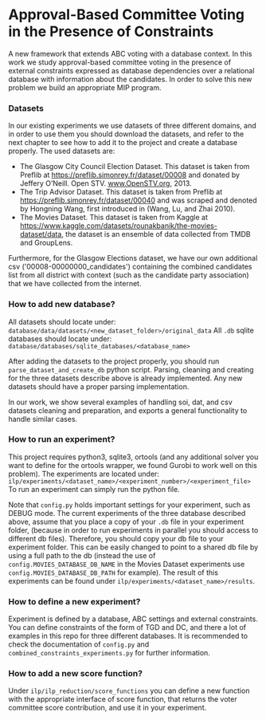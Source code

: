 # Approval-Based Committee Voting in the Presence of Constraints

A new framework that extends ABC voting with a database context.
In this work we study approval-based committee voting in the presence of external constraints expressed as database
dependencies over a relational database with information about the candidates.
In order to solve this new problem we build an appropriate MIP program.

### Datasets

In our existing experiments we use datasets of three different domains, and in order to use them you should download the
datasets, and refer to the next chapter to see how to add it to the project and create a database properly.
The used datasets are:

* The Glasgow City Council Election Dataset. This dataset is taken from Preflib at
  https://preflib.simonrey.fr/dataset/00008 and donated by Jeffery O’Neill. Open STV. www.OpenSTV.org, 2013.
* The Trip Advisor Dataset. This dataset is taken from Preflib at https://preflib.simonrey.fr/dataset/00040 and was
  scraped and denoted by Hongning Wang, first introduced in (Wang, Lu, and Zhai 2010).
* The Movies Dataset. This dataset is taken from Kaggle
  at https://www.kaggle.com/datasets/rounakbanik/the-movies-dataset/data, the dataset is an ensemble of data
  collected from TMDB and GroupLens.

Furthermore, for the Glasgow Elections dataset, we have our own additional csv ('00008-00000000_candidates') containing 
the combined candidates list from all district with context (such as the candidate party association) that we have
collected from the internet.


### How to add new database?

All datasets should locate under:
```database/data/datasets/<new_dataset_folder>/original_data```
All ```.db``` sqlite databases should locate under:
```database/databases/sqlite_databases/<database_name>```

After adding the datasets to the project properly, you should run ```parse_dataset_and_create_db``` python script.
Parsing, cleaning and creating for the three datasets describe above is already implemented.
Any new datasets should have a proper parsing implementation.

In our work, we show several examples of handling soi, dat, and csv datasets cleaning and preparation, and exports a
general functionality to handle similar cases.

### How to run an experiment?

This project requires python3, sqlite3, ortools (and any additional solver you want to define for the ortools wrapper,
we found Gurobi to work well on this problem).
The experiments are located under:
```ilp/experiments/<dataset_name>/<experiment_number>/<experiment_file>```
To run an experiment can simply run the python file.

Note that ```config.py``` holds important settings for your experiment, such as DEBUG mode.
The current experiments of the three database described above, assume that you place a copy of your ```.db``` file in
your experiment folder, (because in order to run experiments in parallel you should access to different db files).
Therefore, you should copy your db file to your experiment folder. This can be easily changed to point to a
shared db file by using a full path to the db (instead the use of ```config.MOVIES_DATABASE_DB_NAME``` in the Movies
Dataset experiments use ```config.MOVIES_DATABASE_DB_PATH``` for example). The result of this experiments can be found
under ```ilp/experiments/<dataset_name>/results```.

### How to define a new experiment?

Experiment is defined by a database, ABC settings and external constraints.
You can define constraints of the form of TGD and DC, and there a lot of examples in this repo for three different
databases. It is recommended to check the documentation of ```config.py``` and ```combined_constraints_experiments.py```
for further information.

### How to add a new score function?

Under ```ilp/ilp_reduction/score_functions``` you can define a new function with the appropriate interface of score
function, that returns the voter committee score contribution, and use it in your experiment.
